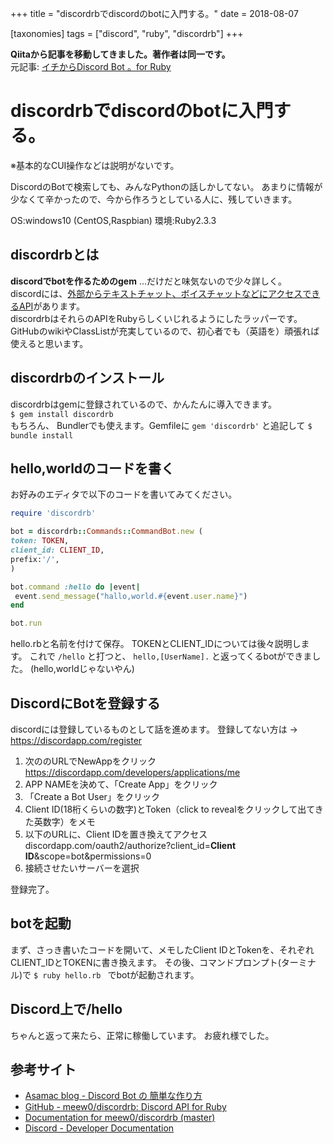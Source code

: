 +++
title = "discordrbでdiscordのbotに入門する。"
date = 2018-08-07

[taxonomies]
tags = ["discord", "ruby", "discordrb"]
+++

**Qiitaから記事を移動してきました。著作者は同一です。**  
元記事: [イチからDiscord Bot 。for Ruby](https://qiita.com/denebola/items/efaeb0f5c20d44608a71)

# discordrbでdiscordのbotに入門する。

※基本的なCUI操作などは説明がないです。  

DiscordのBotで検索しても、みんなPythonの話しかしてない。
あまりに情報が少なくて辛かったので、今から作ろうとしている人に、残していきます。  

OS:windows10 (CentOS,Raspbian)
環境:Ruby2.3.3

## discordrbとは

**discordでbotを作るためのgem**  ...だけだと味気ないので少々詳しく。  
discordには、[外部からテキストチャット、ボイスチャットなどにアクセスできるAPI](https://discordapp.com/developers/docs/intro)があります。  
discordrbはそれらのAPIをRubyらしくいじれるようにしたラッパーです。GitHubのwikiやClassListが充実しているので、初心者でも（英語を）頑張れば使えると思います。  

## discordrbのインストール 
discordrbはgemに登録されているので、かんたんに導入できます。  
 `$ gem install discordrb`  
もちろん、 Bundlerでも使えます。Gemfileに
 `gem 'discordrb'` と追記して `$ bundle install`

## hello,worldのコードを書く
お好みのエディタで以下のコードを書いてみてください。  

```ruby
require 'discordrb'

bot = discordrb::Commands::CommandBot.new (
token: TOKEN,
client_id: CLIENT_ID,
prefix:'/',
)

bot.command :hello do |event|
 event.send_message("hallo,world.#{event.user.name}")
end

bot.run
```  

hello.rbと名前を付けて保存。
TOKENとCLIENT_IDについては後々説明します。
これで `/hello` と打つと、 `hello,[UserName].` と返ってくるbotができました。
(hello,worldじゃないやん)  

## DiscordにBotを登録する
discordには登録しているものとして話を進めます。
登録してない方は -> https://discordapp.com/register  
  
1. 次ののURLでNewAppをクリック https://discordapp.com/developers/applications/me
2. APP NAMEを決めて、「Create App」をクリック
3. 「Create a Bot User」をクリック
4. Client ID(18桁くらいの数字)とToken（click to revealをクリックして出てきた英数字）をメモ
5. 以下のURLに、Client IDを置き換えてアクセス  
discordapp.com/oauth2/authorize?client_id=**Client ID**&scope=bot&permissions=0  
6. 接続させたいサーバーを選択

登録完了。
## botを起動
まず、さっき書いたコードを開いて、メモしたClient IDとTokenを、それぞれCLIENT_IDとTOKENに書き換えます。
その後、コマンドプロンプト(ターミナル)で `$ ruby hello.rb ` でbotが起動されます。  

## Discord上で/hello
ちゃんと返って来たら、正常に稼働しています。
お疲れ様でした。  

## 参考サイト
+ [Asamac blog - Discord Bot の 簡単な作り方](https://asamacs.wordpress.com/2016/06/22/discord-bot-の-簡単な作り方/)  
+ [GitHub - meew0/discordrb: Discord API for Ruby](https://github.com/meew0/discordrb/)  
+ [Documentation for meew0/discordrb (master)](http://www.rubydoc.info/github/meew0/discordrb/discordrb/)
+ [Discord - Developer Documentation](https://discordapp.com/developers/docs/intro/)


